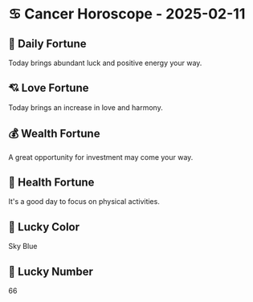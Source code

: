 # ♋ Cancer Horoscope - 2025-02-11

## 🎯 Daily Fortune

Today brings abundant luck and positive energy your way.

## 💘 Love Fortune

Today brings an increase in love and harmony.

## 💰 Wealth Fortune

A great opportunity for investment may come your way.

## 🌱 Health Fortune

It's a good day to focus on physical activities.

## 🎨 Lucky Color

Sky Blue

## 🔢 Lucky Number

66

